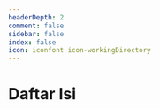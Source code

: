 ```yaml
---
headerDepth: 2
comment: false
sidebar: false
index: false
icon: iconfont icon-workingDirectory
---
```


# Daftar Isi

<Catalog base="/id/" :level="3" />